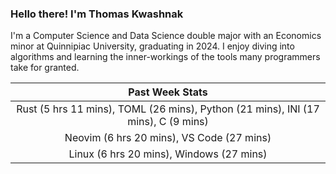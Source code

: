 
### Hello there! I'm Thomas Kwashnak

I'm a Computer Science and Data Science double major with an Economics
minor at Quinnipiac University, graduating in 2024.
I enjoy diving into algorithms and learning the inner-workings of the tools
many programmers take for granted.

| Past Week Stats |
| :---: |
| Rust (5 hrs 11 mins), TOML (26 mins), Python (21 mins), INI (17 mins), C (9 mins) |
| Neovim (6 hrs 20 mins), VS Code (27 mins) |
| Linux (6 hrs 20 mins), Windows (27 mins) |

